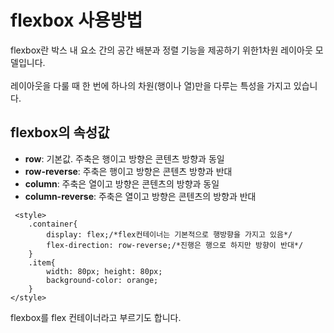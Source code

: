 # flexbox 사용방법
flexbox란 박스 내 요소 간의 공간 배분과 정렬 기능을 제공하기 위한1차원 레이아웃 모델입니다.<br><br>
레이아웃을 다룰 때 한 번에 하나의 차원(행이나 열)만을 다루는 특성을 가지고 있습니다.

## flexbox의 속성값
* **row**: 기본값. 주축은 행이고 방향은 콘텐츠 방향과 동일<br>
* **row-reverse**: 주축은 행이고 방향은 콘텐츠 방향과 반대<br>
* **column**: 주축은 열이고 방향은 콘텐츠의 방향과 동일<br>
* **column-reverse**: 주축은 열이고 방향은 콘텐츠의 방향과 반대<br>
```
 <style>
    .container{ 
        display: flex;/*flex컨테이너는 기본적으로 행방향을 가지고 있음*/
        flex-direction: row-reverse;/*진행은 행으로 하지만 방향이 반대*/
    } 
    .item{
        width: 80px; height: 80px;
        background-color: orange;
    }
</style>
```
flexbox를 flex 컨테이너라고 부르기도 합니다.
